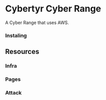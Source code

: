 # Cybertyr Cyber Range

A Cyber Range that uses AWS.

### Instaling

## Resources

### Infra

### Pages

### Attack